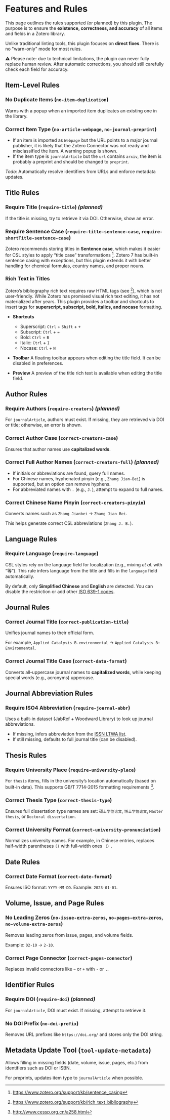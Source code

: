 # Features and Rules

This page outlines the rules supported (or planned) by this plugin. The purpose is to ensure the **existence, correctness, and accuracy** of all items and fields in a Zotero library.

Unlike traditional linting tools, this plugin focuses on **direct fixes**. There is no "warn-only" mode for most rules.

⚠️ Please note: due to technical limitations, the plugin can never fully replace human review. After automatic corrections, you should still carefully check each field for accuracy.

## Item-Level Rules

### No Duplicate Items (`no-item-duplication`)

Warns with a popup when an imported item duplicates an existing one in the library.

### Correct Item Type (`no-article-webpage`, `no-journal-preprint`)

- If an item is imported as `Webpage` but the URL points to a major journal publisher, it is likely that the Zotero Connector was not ready and misclassified the item. A warning popup is shown.
- If the item type is `journalArticle` but the `url` contains `arxiv`, the item is probably a preprint and should be changed to `preprint`.

_Todo:_ Automatically resolve identifiers from URLs and enforce metadata updates.

## Title Rules

### Require Title (`require-title`) _(planned)_

If the title is missing, try to retrieve it via DOI. Otherwise, show an error.

### Require Sentence Case (`require-title-sentence-case`, `require-shortTitle-sentence-case`)

Zotero recommends storing titles in **Sentence case**, which makes it easier for CSL styles to apply “title case” transformations [^sentenceCase].
Zotero 7 has built-in sentence casing with exceptions, but this plugin extends it with better handling for chemical formulas, country names, and proper nouns.

[^sentenceCase]: <https://www.zotero.org/support/kb/sentence_casing>

### Rich Text in Titles

Zotero’s bibliography rich text requires raw HTML tags (see [^rich_text_bibliography]), which is not user-friendly.
While Zotero has promised visual rich text editing, it has not materialized after years.
This plugin provides a toolbar and shortcuts to insert tags for **superscript, subscript, bold, italics, and nocase** formatting.

[^rich_text_bibliography]: <https://www.zotero.org/support/kb/rich_text_bibliography>

- **Shortcuts**
  - Superscript: `Ctrl` + `Shift` + `+`
  - Subscript: `Ctrl` + `=`
  - Bold: `Ctrl` + `B`
  - Italic: `Ctrl` + `I`
  - Nocase: `Ctrl` + `N`

- **Toolbar**
  A floating toolbar appears when editing the title field. It can be disabled in preferences.

- **Preview**
  A preview of the title rich text is available when editing the title field.

## Author Rules

### Require Authors (`require-creators`) _(planned)_

For `journalArticle`, authors must exist.
If missing, they are retrieved via DOI or title; otherwise, an error is shown.

### Correct Author Case (`correct-creators-case`)

Ensures that author names use **capitalized words**.

### Correct Full Author Names (`correct-creators-full`) _(planned)_

- If initials or abbreviations are found, query full names.
- For Chinese names, hyphenated pinyin (e.g., `Zhang Jian-Bei`) is supported, but an option can remove hyphens.
- For abbreviated names with `.` (e.g., `J.`), attempt to expand to full names.

### Correct Chinese Name Pinyin (`correct-creators-pinyin`)

Converts names such as `Zhang Jianbei` → `Zhang Jian Bei`.

This helps generate correct CSL abbreviations (`Zhang J. B.`).

## Language Rules

### Require Language (`require-language`)

CSL styles rely on the language field for localization (e.g., mixing _et al._ with “等”).
This rule infers language from the title and fills in the `language` field automatically.

By default, only **Simplified Chinese** and **English** are detected. You can disable the restriction or add other [ISO 639-1 codes].

[ISO 639-1 codes]: https://github.com/komodojp/tinyld/blob/develop/docs/langs.md

## Journal Rules

### Correct Journal Title (`correct-publication-title`)

Unifies journal names to their official form.

For example, `Applied Catalysis B-environmental` → `Applied Catalysis B: Environmental`.

### Correct Journal Title Case (`correct-data-format`)

Converts all-uppercase journal names to **capitalized words**, while keeping special words (e.g., acronyms) uppercase.

## Journal Abbreviation Rules

### Require ISO4 Abbreviation (`require-journal-abbr`)

Uses a built-in dataset (JabRef + Woodward Library) to look up journal abbreviations.

- If missing, infers abbreviation from the [ISSN LTWA list](https://www.issn.org/services/online-services/access-to-the-ltwa/).
- If still missing, defaults to full journal title (can be disabled).

## Thesis Rules

### Require University Place (`require-university-place`)

For `thesis` items, fills in the university’s location automatically (based on built-in data).
This supports GB/T 7714-2015 formatting requirements [^gb7714].

[^gb7714]: <http://www.cessp.org.cn/a258.html>

### Correct Thesis Type (`correct-thesis-type`)

Ensures full dissertation type names are set: `硕士学位论文`, `博士学位论文`, `Master thesis`, or `Doctoral dissertation`.

### Correct University Format (`correct-university-pronunciation`)

Normalizes university names.
For example, in Chinese entries, replaces half-width parentheses `()` with full-width ones `（）`.

## Date Rules

### Correct Date Format (`correct-date-format`)

Ensures ISO format: `YYYY-MM-DD`.
Example: `2023-01-01`.

## Volume, Issue, and Page Rules

### No Leading Zeros (`no-issue-extra-zeros`, `no-pages-extra-zeros`, `no-volume-extra-zeros`)

Removes leading zeros from issue, pages, and volume fields.

Example: `02-10` → `2-10`.

### Correct Page Connector (`correct-pages-connector`)

Replaces invalid connectors like `~` or `+` with `-` or `,`.

## Identifier Rules

### Require DOI (`require-doi`) _(planned)_

For `journalArticle`, DOI must exist.
If missing, attempt to retrieve it.

### No DOI Prefix (`no-doi-prefix`)

Removes URL prefixes like `https://doi.org/` and stores only the DOI string.

## Metadata Update Tool (`tool-update-metadata`)

Allows filling in missing fields (date, volume, issue, pages, etc.) from identifiers such as DOI or ISBN.

For preprints, updates item type to `journalArticle` when possible.
